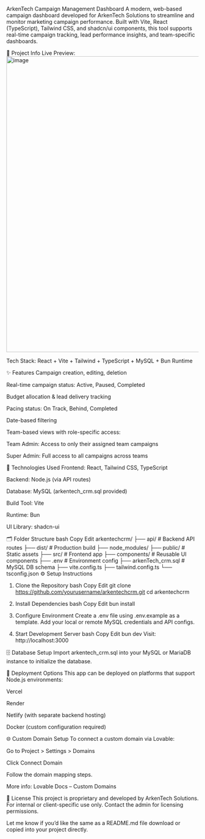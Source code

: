 ArkenTech Campaign Management Dashboard
A modern, web-based campaign dashboard developed for ArkenTech Solutions to streamline and monitor marketing campaign performance. Built with Vite, React (TypeScript), Tailwind CSS, and shadcn/ui components, this tool supports real-time campaign tracking, lead performance insights, and team-specific dashboards.

🔗 Project Info
Live Preview: <img width="1440" height="776" alt="image" src="https://github.com/user-attachments/assets/96d99c83-140d-4de6-a669-c0bd2aadd58c" />

Tech Stack: React + Vite + Tailwind + TypeScript + MySQL + Bun Runtime

✨ Features
Campaign creation, editing, deletion

Real-time campaign status: Active, Paused, Completed

Budget allocation & lead delivery tracking

Pacing status: On Track, Behind, Completed

Date-based filtering

Team-based views with role-specific access:

Team Admin: Access to only their assigned team campaigns

Super Admin: Full access to all campaigns across teams

🧱 Technologies Used
Frontend: React, Tailwind CSS, TypeScript

Backend: Node.js (via API routes)

Database: MySQL (arkentech_crm.sql provided)

Build Tool: Vite

Runtime: Bun

UI Library: shadcn-ui

🗂 Folder Structure
bash
Copy
Edit
arkentechcrm/
├── api/                   # Backend API routes
├── dist/                  # Production build
├── node_modules/
├── public/                # Static assets
├── src/                   # Frontend app
├── components/            # Reusable UI components
├── .env                   # Environment config
├── arkenTech_crm.sql      # MySQL DB schema
├── vite.config.ts
├── tailwind.config.ts
└── tsconfig.json
⚙️ Setup Instructions
1. Clone the Repository
bash
Copy
Edit
git clone https://github.com/yourusername/arkentechcrm.git
cd arkentechcrm
2. Install Dependencies
bash
Copy
Edit
bun install
3. Configure Environment
Create a .env file using .env.example as a template. Add your local or remote MySQL credentials and API configs.

4. Start Development Server
bash
Copy
Edit
bun dev
Visit: http://localhost:3000

🗄 Database Setup
Import arkentech_crm.sql into your MySQL or MariaDB instance to initialize the database.

🚀 Deployment Options
This app can be deployed on platforms that support Node.js environments:

Vercel

Render

Netlify (with separate backend hosting)

Docker (custom configuration required)

🌐 Custom Domain Setup
To connect a custom domain via Lovable:

Go to Project > Settings > Domains

Click Connect Domain

Follow the domain mapping steps.

More info: Lovable Docs – Custom Domains

📄 License
This project is proprietary and developed by ArkenTech Solutions. For internal or client-specific use only. Contact the admin for licensing permissions.

Let me know if you’d like the same as a README.md file download or copied into your project directly.
